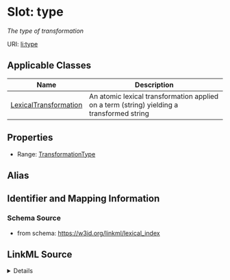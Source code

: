 # Slot: type
_The type of transformation_


URI: [li:type](https://w3id.org/linkml/lexical_index/type)



<!-- no inheritance hierarchy -->




## Applicable Classes

| Name | Description |
| --- | --- |
[LexicalTransformation](LexicalTransformation.md) | An atomic lexical transformation applied on a term (string) yielding a transformed string






## Properties

* Range: [TransformationType](TransformationType.md)






## Alias




## Identifier and Mapping Information







### Schema Source


* from schema: https://w3id.org/linkml/lexical_index




## LinkML Source

<details>
```yaml
name: type
description: The type of transformation
from_schema: https://w3id.org/linkml/lexical_index
rank: 1000
alias: type
owner: LexicalTransformation
domain_of:
- LexicalTransformation
range: TransformationType

```
</details>